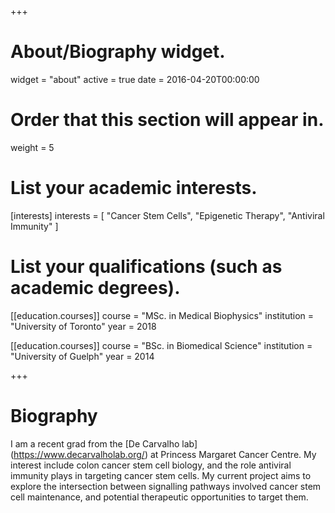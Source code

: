 +++
# About/Biography widget.
widget = "about"
active = true
date = 2016-04-20T00:00:00

# Order that this section will appear in.
weight = 5

# List your academic interests.
[interests]
  interests = [
    "Cancer Stem Cells",
    "Epigenetic Therapy",
    "Antiviral Immunity"
  ]

# List your qualifications (such as academic degrees).
[[education.courses]]
  course = "MSc. in Medical Biophysics"
  institution = "University of Toronto"
  year = 2018

[[education.courses]]
  course = "BSc. in Biomedical Science"
  institution = "University of Guelph"
  year = 2014

 
+++

# Biography

I am a recent grad from the [De Carvalho lab] (https://www.decarvalholab.org/) at Princess Margaret Cancer Centre. My interest include colon cancer stem cell biology, and the role antiviral immunity plays in targeting cancer stem cells. 
My current project aims to explore the intersection between signalling pathways involved cancer stem cell maintenance, and potential therapeutic opportunities to target them.